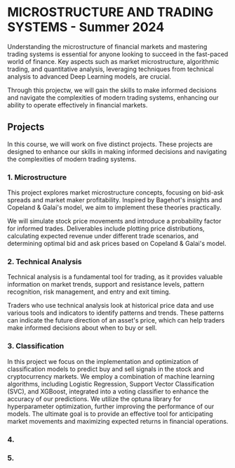 #  MICROSTRUCTURE AND TRADING SYSTEMS - Summer 2024

Understanding the microstructure of financial markets and mastering trading systems is essential for anyone looking to succeed in the fast-paced world of finance. Key aspects such as market microstructure, algorithmic trading, and quantitative analysis, leveraging techniques from technical analysis to advanced Deep Learning models, are crucial.

Through this projectw, we will gain the skills to make informed decisions and navigate the complexities of modern trading systems, enhancing our ability to operate effectively in financial markets.

## Projects

In this course, we will work on five distinct projects. These projects are designed to enhance our skills in making informed decisions and navigating the complexities of modern trading systems.

### 1. Microstructure

This project explores market microstructure concepts, focusing on bid-ask spreads and market maker profitability. Inspired by Bagehot's insights and Copeland & Galai's model, we aim to implement these theories practically.

We will simulate stock price movements and introduce a probability factor for informed trades. Deliverables include plotting price distributions, calculating expected revenue under different trade scenarios, and determining optimal bid and ask prices based on Copeland & Galai's model.

### 2. Technical Analysis

Technical analysis is a fundamental tool for trading, as it provides valuable information on market trends, support and resistance levels, pattern recognition, risk management, and entry and exit timing.

Traders who use technical analysis look at historical price data and use various tools and indicators to identify patterns and trends. These patterns can indicate the future direction of an asset's price, which can help traders make informed decisions about when to buy or sell.

### 3. Classification

In this project we focus on the implementation and optimization of classification models to predict buy and sell signals in the stock and cryptocurrency markets. We employ a combination of machine learning algorithms, including Logistic Regression, Support Vector Classification (SVC), and XGBoost, integrated into a voting classifier to enhance the accuracy of our predictions.
We utilize the optuna library for hyperparameter optimization, further improving the performance of our models. The ultimate goal is to provide an effective tool for anticipating market movements and maximizing expected returns in financial operations.

### 4.

### 5.

